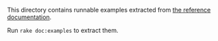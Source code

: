 This directory contains runnable examples
extracted from [the reference documentation](../../doc/Reference.md).

Run `rake doc:examples` to extract them.

